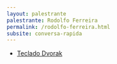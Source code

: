 ```yaml
---
layout: palestrante
palestrante: Rodolfo Ferreira
permalink: /rodolfo-ferreira.html
subsite: conversa-rapida
---
```


* [Teclado Dvorak](/conversa-rapida/rodolfo-ferreira-teclado-dvorak)
